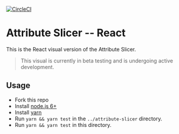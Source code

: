 [![CircleCI](https://circleci.com/gh/Microsoft/PowerBI-visuals-AttributeSlicer/tree/master.svg?style=svg)](https://circleci.com/gh/Microsoft/PowerBI-visuals-AttributeSlicer/tree/master)

# Attribute Slicer -- React

This is the React visual version of the Attribute Slicer.

> This visual is currently in beta testing and is undergoing active development.

## Usage
* Fork this repo
* Install [node.js 6+](https://nodejs.org)
* Install [yarn](https://yarnpkg.com/)
* Run `yarn && yarn test` in the `../attribute-slicer` directory.
* Run `yarn && yarn test` in this directory.
